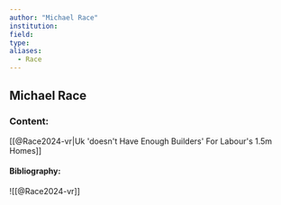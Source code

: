 ```yaml
---
author: "Michael Race"
institution:
field:
type:
aliases:
  - Race
---
```


## Michael Race

### Content:
[[@Race2024-vr|Uk 'doesn't Have Enough Builders' For Labour's 1.5m Homes]]

#### Bibliography:

![[@Race2024-vr]]